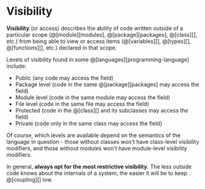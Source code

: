 # Visibility

__Visibility__ (or access) describes the ability of code written outside
of a particular scope (@[module][modules], @[package][packages], @[class][], etc.) 
from being able to view or access items (@[variables][], @[types][], @[functions][], etc.) 
declared in that scope.

Levels of visibility found in some @[languages][programming-language] include:
*   Public (any code may access the field)
*   Package level (code in the same @[package][packages] may access the field)
*   Module level (code in the same module may access the field)
*   File level (code in the same file may access the field)
*   Protected (code in the @[class][] and its subclasses may access the field)
*   Private (code only in the same class may access the field)

Of course, which levels are available depend on the semantics of the language
in question - those without classes won't have class-level visibility modifiers,
and those without modules won't have module-level visibility modifiers.

In general, __always opt for the most restrictive visibility__. The less outside
code knows about the internals of a system, the easier it will be to keep
@[coupling][] low.
